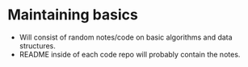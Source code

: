 # Maintaining basics
- Will consist of random notes/code on basic algorithms and data structures.
- README inside of each code repo will probably contain the notes.
